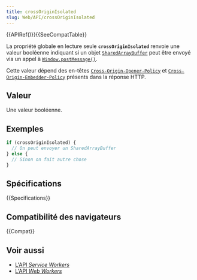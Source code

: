 ```yaml
---
title: crossOriginIsolated
slug: Web/API/crossOriginIsolated
---
```


{{APIRef()}}{{SeeCompatTable}}

La propriété globale en lecture seule **`crossOriginIsolated`** renvoie une valeur booléenne indiquant si un objet [`SharedArrayBuffer`](/fr/docs/Web/JavaScript/Reference/Global_Objects/SharedArrayBuffer) peut être envoyé via un appel à [`Window.postMessage()`](/fr/docs/Web/API/Window/postMessage).

Cette valeur dépend des en-têtes [`Cross-Origin-Opener-Policy`](/fr/docs/Web/HTTP/Headers/Cross-Origin-Opener-Policy) et
[`Cross-Origin-Embedder-Policy`](/fr/docs/Web/HTTP/Headers/Cross-Origin-Embedder-Policy) présents dans la réponse HTTP.

## Valeur

Une valeur booléenne.

## Exemples

```js
if (crossOriginIsolated) {
  // On peut envoyer un SharedArrayBuffer
} else {
  // Sinon on fait autre chose
}
```

## Spécifications

{{Specifications}}

## Compatibilité des navigateurs

{{Compat}}

## Voir aussi

- [L'API <i lang="en">Service Workers</i>](/fr/docs/Web/API/Service_Worker_API)
- [L'API <i lang="en">Web Workers</i>](/fr/docs/Web/API/Web_Workers_API)
